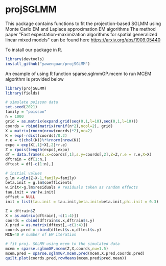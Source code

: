 # projSGLMM
This package contains functions to fit the projection-based SGLMM using Monte Carlo EM and Laplace approximation EM algorithms
The method paper "Fast expectation-maximization algorithms for spatial generalized linear mixed models" can be found here https://arxiv.org/abs/1909.05440

To install our package in R. 

```R
library(devtools)
install_github("yawenguan/projSGLMM")
```

An example of using R function sparse.sglmmGP.mcem to run MCEM algorithm is provided below

```R
library(projSGLMM)
library(fields)

# simulate poisson data
set.seed(2021)
family = "poisson"
n = 1000
grid = as.matrix(expand.grid(seq(0,1,l=10),seq(0,1,l=10)))
coords = rbind(matrix(runif(n*2),ncol=2), grid)
X = matrix(rnorm(nrow(coords)*2),nc=2)
K = exp(-rdist(coords)/0.2)
r.e = t(chol(K))%*%rnorm(nrow(K))
expo = exp(X[,1]+X[,2]+r.e)
Z = rpois(length(expo),expo)
df = data.frame(s.x=coords[,1],s.y=coords[,2],Z=Z,r.e = r.e,X=X)
dftrain = df[1:n,]
dftest = df[-c(1:n),]

# initial values
g.lm <-glm(Z~X-1,family=family) 
beta.init = g.lm$coefficients
w.init<-g.lm$residuals # residuals taken as random effects
tau.init = var(w.init)
offset = NULL
init = list(tau.init = tau.init,beta.init=beta.init,phi.init = 0.3)

Z = dftrain$Z 
X = as.matrix(dftrain[,-c(1:4)])
coords = cbind(dftrain$s.x,dftrain$s.y) 
X.pred = as.matrix(dftest[,-c(1:4)])
coords.pred = cbind(dftest$s.x,dftest$s.y)
MCN=40 # number of EM iteration

# fit proj. SGLMM using mcem to the simulated data
mcem = sparse.sglmmGP.mcem(Z,X,coords,nu=1.5)
mcem.pred = sparse.sglmmGP.mcem.pred(mcem,X.pred,coords.pred)
quilt.plot(coords.pred,rowMeans(mcem.pred$pred.mean))
```
